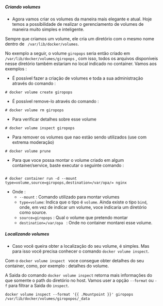 ##### Criando volumes

* Agora vamos criar os volumes da maneira mais elegante e atual. Hoje temos a possibilidade de realizar o gerenciamento de volumes de maneira muito simples e inteligente.

Sempre que criamos um volume, ele cria um diretório com o mesmo nome dentro de ``` /var/lib/docker/volumes```.

No exemplo a seguir, o volume ``` giropops ``` seria então criado em ```/var/lib/docker/volumes/giropops``` , com isso, todos os arquivos disponíveis nesse diretório também estariam no local indicado no container. Vamos aos exemplos : 

* É possível fazer a criação de volumes e toda a sua administração através do comando : 

```
# docker volume create giropops

```

* É possível remove-lo através do comando : 

```
# docker volume rm giropops

```

* Para verificar detalhes sobre esse volume

```
# docker volume inspect giropops

```

* Para remover os volumes que nao estão sendo utilizados (use com extrema moderação)

```
# docker volume prune

```

* Para que voce possa montar o volume criado em algum container/service, baste executar o seguinte comando :

```

# docker container run -d --mount type=volume,source=giropops,destination=/var/opa/= nginx

```

* Onde : 
    * ``` --mount ``` : Comando utilizado para montar volumes
    * ``` type=volume ```: Indica que o tipo é ```volume```. Ainda existe o tipo ```bind```, onde, em vez de indicar um volume, voce indicaria um diretório como source.
    * ```source=giropops``` : Qual o volume que pretendo montar
    * ```destination=/var/opa ``` : Onde no container montarei esse volume.


##### Localizando volumes

* Caso você queira obter a localização do seu volume, é simples. Mas para isso você precisa conhecer o comando ``` docker volume inspect ```.

Com o ```docker volume inspect ``` voce consegue obter detalhes do seu container, como, por exemplo : detalhes do volume.

A Saida do comando ``` docker volume inspect ``` retorna mais informações do que somente o path do diretório no host. Vamos user a opção ``` --format ``` ou ```-f``` para filtrar a Saida do  ```inspect```.

```
docker volume inspect --format '{{ .Mountpoint }}' giropops
/var/lib/docker/volumes/giropopos/_data

```

